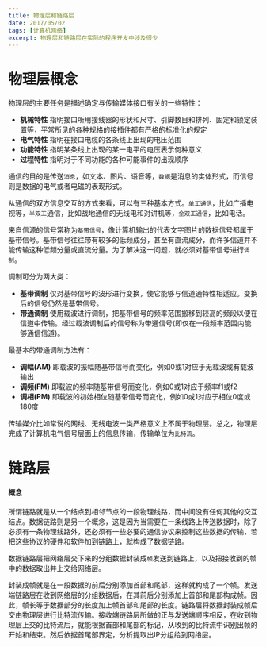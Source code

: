```yaml
---
title: 物理层和链路层
date: 2017/05/02
tags: [计算机网络]
excerpt: 物理层和链路层在实际的程序开发中涉及很少
---
```


# 物理层概念

物理层的主要任务是描述确定与传输媒体接口有关的一些特性：

- **机械特性** 指明接口所用接线器的形状和尺寸、引脚数目和排列、固定和锁定装置等，平常所见的各种规格的接插件都有严格的标准化的规定
- **电气特性** 指明在接口电缆的各条线上出现的电压范围
- **功能特性** 指明某条线上出现的某一电平的电压表示何种意义
- **过程特性** 指明对于不同功能的各种可能事件的出现顺序

通信的目的是传送`消息`，如文本、图片、语音等，`数据`是消息的实体形式，而信号则是数据的电气或者电磁的表现形式。

从通信的双方信息交互的方式来看，可以有三种基本方式。`单工通信`，比如广播电视等，`半双工`通信，比如战地通信的无线电和对讲机等，`全双工通信`，比如电话。

来自信源的信号常称为`基带信号`，像计算机输出的代表文字图片的数据信号都属于基带信号。基带信号往往带有较多的低频成分，甚至有直流成分，而许多信道并不能传输这种低频分量或直流分量。为了解决这一问题，就必须对基带信号进行`调制`。

调制可分为两大类：

- **基带调制** 仅对基带信号的波形进行变换，使它能够与信道通特性相适应。变换后的信号仍然是基带信号。
- **带通调制** 使用载波进行调制，把基带信号的频率范围搬移到较高的频段以便在信道中传输。经过载波调制后的信号称为带通信号(即仅在一段频率范围内能够通信信道)。

最基本的带通调制方法有：

- **调幅(AM)** 即载波的振幅随基带信号而变化，例如0或1对应于无载波或有载波输出
- **调频(FM)** 即载波的频率随基带信号而变化，例如0或1对应于频率f1或f2
- **调相(PM)** 即载波的初始相位随基带信号而变化，例如0或1对应于相位0度或180度

传输媒介比如常说的网线、无线电波一类严格意义上不属于物理层。总之，物理层完成了计算机电气信号层面上的信息传输，传输单位为`比特流`。

# 链路层

#### 概念

所谓链路就是从一个结点到相邻节点的一段物理线路，而中间没有任何其他的交互结点。数据链路则是另一个概念，这是因为当需要在一条线路上传送数据时，除了必须有一条物理线路外，还必须有一些必要的通信协议来控制这些数据的传输，若把这些协议的硬件和软件加到链路上，就构成了数据链路。

数据链路层把网络层交下来的分组数据封装成`帧`发送到链路上，以及把接收到的帧中的数据取出并上交给网络层。

封装成帧就是在一段数据的前后分别添加首部和尾部，这样就构成了一个帧。发送端链路层在收到网络层的分组数据后，在其前后分别添加上首部和尾部构成帧。因此，帧长等于数据部分的长度加上帧首部和尾部的长度。链路层将数据封装成帧后交由物理层进行比特流传输。接收端链路层所做的正与发送端顺序相反，在收到物理层上交的比特流后，就能根据首部和尾部的标记，从收到的比特流中识别出帧的开始和结束。然后依据首尾部界定，分析提取出IP分组给到网络层。

